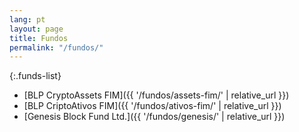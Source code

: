 ```yaml
---
lang: pt
layout: page
title: Fundos
permalink: "/fundos/"
---
```



{:.funds-list}
- [BLP CryptoAssets FIM]({{ '/fundos/assets-fim/' | relative_url }})
- [BLP CriptoAtivos FIM]({{ '/fundos/ativos-fim/' | relative_url }})
- [Genesis Block Fund Ltd.]({{ '/fundos/genesis/' | relative_url }})
